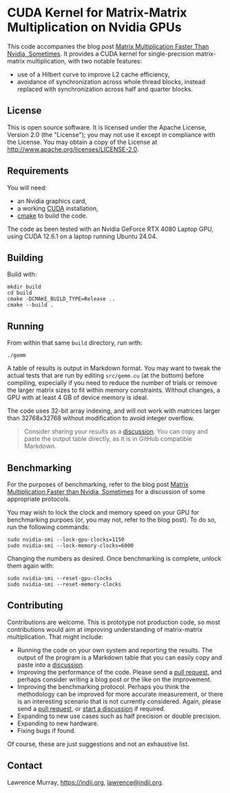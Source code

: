 # CUDA Kernel for Matrix-Matrix Multiplication on Nvidia GPUs

This code accompanies the blog post [Matrix Multiplication Faster Than Nvidia, Sometimes](https://indii.org/blog/gpu-matrix-multiply). It provides a CUDA kernel for single-precision matrix-matrix multiplication, with two notable features:

* use of a Hilbert curve to improve L2 cache efficiency,
* avoidance of synchronization across whole thread blocks, instead replaced with synchronization across half and quarter blocks.


## License

This is open source software. It is licensed under the Apache License,
Version 2.0 (the "License"); you may not use it except in compliance with the
License. You may obtain a copy of the License at
<http://www.apache.org/licenses/LICENSE-2.0>.


## Requirements

You will need:

* an Nvidia graphics card,
* a working [CUDA](https://developer.nvidia.com/cuda-downloads) installation,
* [cmake](https://cmake.org) to build the code.

The code as been tested with an Nvidia GeForce RTX 4080 Laptop GPU, using CUDA 12.6.1 on a laptop running Ubuntu 24.04.


## Building

Build with:

    mkdir build
    cd build
    cmake -DCMAKE_BUILD_TYPE=Release ..
    cmake --build .


## Running

From within that same `build` directory, run with:

    ./gemm

A table of results is output in Markdown format. You may want to tweak the actual tests that are run by editing `src/gemm.cu` (at the bottom) before compiling, especially if you need to reduce the number of trials or remove the larger matrix sizes to fit within memory constraints. Without changes, a GPU with at least 4 GB of device memory is ideal.

The code uses 32-bit array indexing, and will not work with matrices larger than 32768x32768 without modification to avoid integer overflow.

> Consider sharing your results as a [discussion](https://github.com/lawmurray/gpu-gemm/discussions). You can copy and paste the output table directly, as it is in GitHub compatible Markdown.


## Benchmarking

For the purposes of benchmarking, refer to the blog post [Matrix Multiplication Faster than Nvidia, Sometimes](https://indii.org/blog/gpu-matrix-multiply) for a discussion of some appropriate protocols.

You may wish to lock the clock and memory speed on your GPU for benchmarking purpoes (or, you may not, refer to the blog post). To do so, run the following commands:

    sudo nvidia-smi --lock-gpu-clocks=1150
    sudo nvidia-smi --lock-memory-clocks=6000

Changing the numbers as desired. Once benchmarking is complete, unlock them again with:

    sudo nvidia-smi --reset-gpu-clocks
    sudo nvidia-smi --reset-memory-clocks


## Contributing

Contributions are welcome. This is prototype not production code, so most contributions would aim at improving understanding of matrix-matrix multiplication. That might include:

* Running the code on your own system and reporting the results. The output of the program is a Markdown table that you can easily copy and paste into a [discussion](https://github.com/lawmurray/gpu-gemm/discussions).
* Improving the performance of the code. Please send a [pull request](https://github.com/lawmurray/gpu-gemm/pulls), and perhaps consider writing a blog post or the like on the improvement.
* Improving the benchmarking protocol. Perhaps you think the methodology can be improved for more accurate measurement, or there is an interesting scenario that is not currently considered. Again, please send a [pull request](https://github.com/lawmurray/gpu-gemm/pulls), or [start a discussion](https://github.com/lawmurray/gpu-gemm/discussions) if required.
* Expanding to new use cases such as half precision or double precision.
* Expanding to new hardware.
* Fixing bugs if found.

Of course, these are just suggestions and not an exhaustive list.


## Contact

Lawrence Murray, <https://indii.org>, <lawrence@indii.org>.
